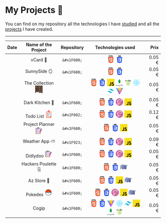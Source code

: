 
# My Projects 🎒

You can find on my repository all the technologies I have [studied](https://github.com/MJordanBecode/Becode/tree/main/Learning) and all the [projects](https://github.com/MJordanBecode/Becode/tree/main/project) I have created.

---

|   Date        |   Name of the Project |   Repository |   Technologies used |   Prix    |
|---            |:-:                    |:-:           |:-:                  |--:    |
|      |   vCard 🪪  |   ```&#x1F600;``` |   ![html](assets/images/technologies/html.png) ![css](assets/images/technologies/css.png)|   0.05 €  |
|      |   SunnySide 🪞  |   ```&#x1F600;``` |  ![html](assets/images/technologies/html.png) ![css](assets/images/technologies/css.png) |   0.05 €  |
|      |   The Collection ![](assets/images/escabeau.png)  |   |  ![html](assets/images/technologies/html.png) ![css](assets/images/technologies/css.png) ![js](assets/images/technologies/js.png) ![mongoDb](assets/images/technologies/mongoDb.png) ![nodeJs](assets/images/technologies/nodeJs.png) ![react](assets/images/technologies/react.png) ![tailwind](assets/images/technologies/tailwind.png) ![vite](assets/images/technologies/viteJs.png) |   0.05 €  |
|      |   Dark Kitchen 🍔  |   ```&#x1F600;``` |   ![html](assets/images/technologies/html.png) ![css](assets/images/technologies/css.png) ![sass](assets/images/technologies/sass.png) ![js](assets/images/technologies/js.png) |   0.05 €  |
|      |   Todo List    ![](assets/images/liste-de-choses-a-faire.png)  |   ```&#x1F602;``` |   ![html](assets/images/technologies/html.png) ![css](assets/images/technologies/css.png) ![sass](assets/images/technologies/sass.png) ![js](assets/images/technologies/js.png) |   0.12 €  |
|      |   Project Planner ![](assets/images/liste-de-taches.png)  |   ```&#x1F600;``` |   ![html](assets/images/technologies/html.png) ![css](assets/images/technologies/css.png) ![js](assets/images/technologies/js.png) |   0.05 €  |
|      |   Weather App ⛅   |   ```&#x1F923;``` |   ![html](assets/images/technologies/html.png) ![css](assets/images/technologies/css.png) ![sass](assets/images/technologies/sass.png) ![js](assets/images/technologies/js.png) |   0.09 €  |
|      |   Didlydoo ![](assets/images/liste-de-taches.png)  |   ```&#x1F600;``` |   ![html](assets/images/technologies/html.png) ![css](assets/images/technologies/css.png) ![sass](assets/images/technologies/sass.png) ![js](assets/images/technologies/js.png) |   0.05 €  |
|      |   Hackers Poulette 🗒️  |   ```&#x1F600;``` |   ![html](assets/images/technologies/html.png) ![css](assets/images/technologies/css.png) ![php](assets/images/technologies/php.png) |   0.05 €  |
|      |   Az Store 👟  |   ```&#x1F600;``` |   ![html](assets/images/technologies/html.png) ![css](assets/images/technologies/css.png) ![js](assets/images/technologies/js.png) ![php](assets/images/technologies/php.png) |   0.05 €  |
|      |   Pokedex  ![pokeball](assets/images/icons8-pokeball-24.png) |   ```&#x1F600;``` |   ![html](assets/images/technologies/html.png) ![css](assets/images/technologies/css.png) ![sass](assets/images/technologies/sass.png) ![js](assets/images/technologies/js.png) ![php](assets/images/technologies/php.png)  |   0.05 €  |
|      |   Cogip   |   ```&#x1F600;``` |  ![html](assets/images/technologies/html.png) ![css](assets/images/technologies/css.png) ![vite](assets/images/technologies/viteJs.png) ![react](assets/images/technologies/react.png) ![tailwind](assets/images/technologies/tailwind.png) ![js](assets/images/technologies/js.png) ![mongoDb](assets/images/technologies/mongoDb.png) ![nodeJs](assets/images/technologies/nodeJs.png)  |   0.05 €  |
